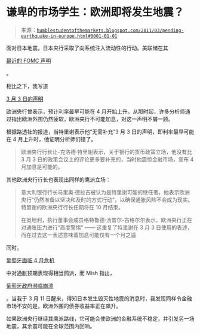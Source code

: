 <!--yml

类别：未分类

date: 2024-05-18 04:21:58

-->

# 谦卑的市场学生：欧洲即将发生地震？

> 来源：[`humblestudentofthemarkets.blogspot.com/2011/03/pending-earthquake-in-europe.html#0001-01-01`](https://humblestudentofthemarkets.blogspot.com/2011/03/pending-earthquake-in-europe.html#0001-01-01)

面对日本地震，日本央行采取了向系统注入流动性的行动。美联储在其

[最近的 FOMC 声明](http://www.federalreserve.gov/newsevents/press/monetary/20110315a.htm)

。

相比之下，我写道

[3 月 3 日的声明](http://humblestudentofthemarkets.blogspot.com/2011/03/get-ready-for-rates-to-rise.html)

欧洲央行曾表示，预计利率最早可能在 4 月开始上升。从那时起，许多分析师通过指出欧洲外围仍然疲软，欧洲央行不可能加息，对这一声明不屑一顾。

根据路透社的报道，当特里谢表示他“无需补充”3 月 3 日的声明，即利率最早可能在 4 月上升时，他证明分析师们错了。

> 欧洲央行行长让-克洛德·特里谢表示，关于银行的货币政策立场，他没有比 3 月 3 日的政策会议上的评论更多要补充的，当时他震惊金融市场，宣布 4 月加息是可能的。

其他欧洲央行行长也表现出同样的鹰派立场：

> 意大利银行行长马里奥·德拉吉被认为是特里谢可能的继任者，他表示欧洲央行“仍然准备以坚决和及时的方式行动”，以确保通胀风险不会成为现实。特里谢的欧洲央行行长任期将在 10 月结束。
> 
> 在奥地利，执行董事会成员格特鲁德·汤普尔-古格尔尔表示，欧洲央行正在对通胀压力进行“高度警惕” —— 这重复了特里谢在 3 月 3 日使用的表述，而在过去这一表述意味着加息可能仅有一个月之遥

同时，

[葡萄牙面临 4 月危机](http://ftalphaville.ft.com/blog/2011/03/16/516576/portugal-finally-about-the-banks/)

中对通胀预期表现得相当鸽派，而 Mish 指出，

[葡萄牙政府濒临崩溃](http://globaleconomicanalysis.blogspot.com/2011/03/portuguese-government-on-verge-of.html)

。当我于 3 月 11 日醒来，得知日本发生毁灭性地震的消息时，我发现同样令金融市场不安的是，欧洲外围的债券收益率正在飙升。

如果欧洲央行继续其鹰派路线，它可能会使欧洲的金融系统不稳定，并引发另一场地震，其余震可能在全球范围内回响。
